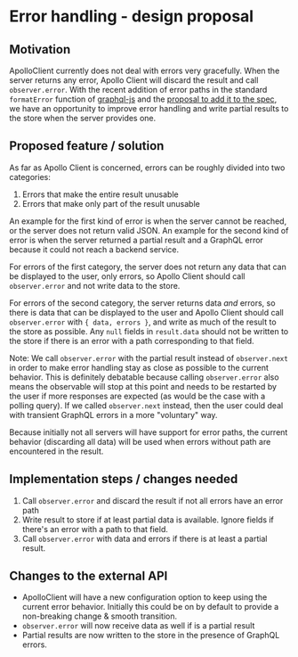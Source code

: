 # Error handling - design proposal

## Motivation
ApolloClient currently does not deal with errors very gracefully. When the server returns any error, Apollo Client will discard the result and call `observer.error`. With the recent addition of error paths in the standard `formatError` function of [graphql-js](https://github.com/graphql/graphql-js/pull/561) and the [proposal to add it to the spec](https://github.com/facebook/graphql/pull/230), we have an opportunity to improve error handling and write partial results to the store when the server provides one.

## Proposed feature / solution
As far as Apollo Client is concerned, errors can be roughly divided into two categories:

1. Errors that make the entire result unusable
2. Errors that make only part of the result unusable

An example for the first kind of error is when the server cannot be reached, or the server does not return valid JSON. An example for the second kind of error is when the server returned a partial result and a GraphQL error because it could not reach a backend service.

For errors of the first category, the server does not return any data that can be displayed to the user, only errors, so Apollo Client should call `observer.error` and not write data to the store.

For errors of the second category, the server returns data *and* errors, so there is data that can be displayed to the user and Apollo Client should call `observer.error` with `{ data, errors }`, and write as much of the result to the store as possible. Any `null` fields in `result.data` should not be written to the store if there is an error with a path corresponding to that field.

Note: We call `observer.error` with the partial result instead of `observer.next` in order to make error handling stay as close as possible to the current behavior. This is definitely debatable because calling `observer.error` also means the observable will stop at this point and needs to be restarted by the user if more responses are expected (as would be the case with a polling query). If we called `observer.next` instead, then the user could deal with transient GraphQL errors in a more "voluntary" way.

Because initially not all servers will have support for error paths, the current behavior (discarding all data) will be used when errors without path are encountered in the result.

## Implementation steps / changes needed
1. Call `observer.error` and discard the result if not all errors have an error path
2. Write result to store if at least partial data is available. Ignore fields if there's an error with a path to that field.
3. Call `observer.error` with data and errors if there is at least a partial result.

## Changes to the external API
* ApolloClient will have a new configuration option to keep using the current error behavior. Initially this could be on by default to provide a non-breaking change & smooth transition.
* `observer.error` will now receive data as well if is a partial result
* Partial results are now written to the store in the presence of GraphQL errors.

